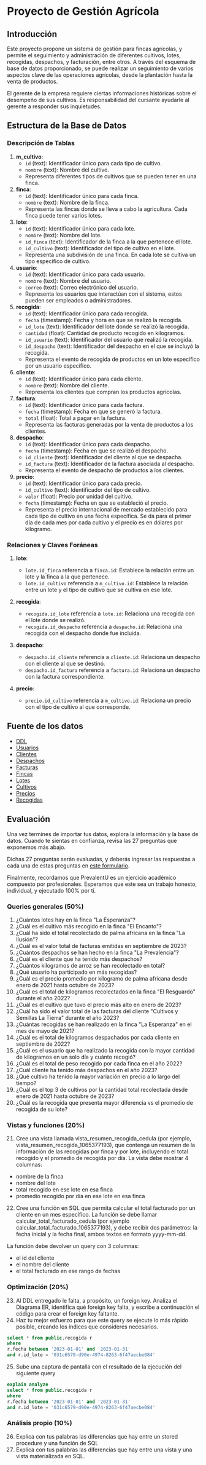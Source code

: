 # Proyecto de Gestión Agrícola

## Introducción

Este proyecto propone un sistema de gestión para fincas agrícolas, y permite el seguimiento y administración de diferentes cultivos, lotes, recogidas, despachos, y facturación, entre otros. A través del esquema de base de datos proporcionado, se puede realizar un seguimiento de varios aspectos clave de las operaciones agrícolas, desde la plantación hasta la venta de productos.

El gerente de la empresa requiere ciertas informaciones históricas sobre el desempeño de sus cultivos. Es responsabilidad del cursante ayudarle al gerente a responder sus inquietudes.

## Estructura de la Base de Datos

### Descripción de Tablas

1. **m_cultivo**:
   - `id` (text): Identificador único para cada tipo de cultivo.
   - `nombre` (text): Nombre del cultivo.
   - Representa diferentes tipos de cultivos que se pueden tener en una finca.
2. **finca**:
   - `id` (text): Identificador único para cada finca.
   - `nombre` (text): Nombre de la finca.
   - Representa las fincas donde se lleva a cabo la agricultura. Cada finca puede tener varios lotes.
3. **lote**:
   - `id` (text): Identificador único para cada lote.
   - `nombre` (text): Nombre del lote.
   - `id_finca` (text): Identificador de la finca a la que pertenece el lote.
   - `id_cultivo` (text): Identificador del tipo de cultivo en el lote.
   - Representa una subdivisión de una finca. En cada lote se cultiva un tipo específico de cultivo.
4. **usuario**:
   - `id` (text): Identificador único para cada usuario.
   - `nombre` (text): Nombre del usuario.
   - `correo` (text): Correo electrónico del usuario.
   - Representa los usuarios que interactúan con el sistema, estos pueden ser empleados o administradores.
5. **recogida**:
   - `id` (text): Identificador único para cada recogida.
   - `fecha` (timestamp): Fecha y hora en que se realizó la recogida.
   - `id_lote` (text): Identificador del lote donde se realizó la recogida.
   - `cantidad` (float): Cantidad de producto recogido en kilogramos.
   - `id_usuario` (text): Identificador del usuario que realizó la recogida.
   - `id_despacho` (text): Identificador del despacho en el que se incluyó la recogida.
   - Representa el evento de recogida de productos en un lote específico por un usuario específico.
6. **cliente**:
   - `id` (text): Identificador único para cada cliente.
   - `nombre` (text): Nombre del cliente.
   - Representa los clientes que compran los productos agrícolas.
7. **factura**:
   - `id` (text): Identificador único para cada factura.
   - `fecha` (timestamp): Fecha en que se generó la factura.
   - `total` (float): Total a pagar en la factura.
   - Representa las facturas generadas por la venta de productos a los clientes.
8. **despacho**:
   - `id` (text): Identificador único para cada despacho.
   - `fecha` (timestamp): Fecha en que se realizó el despacho.
   - `id_cliente` (text): Identificador del cliente al que se despacha.
   - `id_factura` (text): Identificador de la factura asociada al despacho.
   - Representa el evento de despacho de productos a los clientes.
9. **precio**:
   - `id` (text): Identificador único para cada precio.
   - `id_cultivo` (text): Identificador del tipo de cultivo.
   - `valor` (float): Precio por unidad del cultivo.
   - `fecha` (timestamp): Fecha en que se estableció el precio.
   - Representa el precio internacional de mercado establecido para cada tipo de cultivo en una fecha específica. Se da para el primer día de cada mes por cada cultivo y el precio es en dólares por kilogramo.

### Relaciones y Claves Foráneas

1. **lote**:

   - `lote.id_finca` referencia a `finca.id`: Establece la relación entre un lote y la finca a la que pertenece.
   - `lote.id_cultivo` referencia a `m_cultivo.id`: Establece la relación entre un lote y el tipo de cultivo que se cultiva en ese lote.

2. **recogida**:

   - `recogida.id_lote` referencia a `lote.id`: Relaciona una recogida con el lote donde se realizó.
   - `recogida.id_despacho` referencia a `despacho.id`: Relaciona una recogida con el despacho donde fue incluida.

3. **despacho**:

   - `despacho.id_cliente` referencia a `cliente.id`: Relaciona un despacho con el cliente al que se destinó.
   - `despacho.id_factura` referencia a `factura.id`: Relaciona un despacho con la factura correspondiente.

4. **precio**:
   - `precio.id_cultivo` referencia a `m_cultivo.id`: Relaciona un precio con el tipo de cultivo al que corresponde.

## Fuente de los datos

- [DDL](https://github.com/prevalentWare/prevalentu-sql-proyecto-final/blob/main/ddl.sql)
- [Usuarios](https://prevalentware.sharepoint.com/:x:/s/PrevalentWareUniversity/EYH4mrhhXNVAoAghPSq1a-kBt72sXYY89Uw3sZ7p-mKsZA?e=N9RBDe)
- [Clientes](https://prevalentware.sharepoint.com/:x:/s/PrevalentWareUniversity/EYRJV36jfxpFuQ_r4nZ0o7EBXrzv0caOPOHJSQgw2DduEA?e=j5eebA)
- [Despachos](https://prevalentware.sharepoint.com/:x:/s/PrevalentWareUniversity/EdPQHxBuRfZOl1r5ggBp_AQBz1fu0nj4uM9bASv3ZwEimw?e=RtlxgO)
- [Facturas](https://prevalentware.sharepoint.com/:x:/s/PrevalentWareUniversity/EYyaf9oWh-BOp0SoRuPxpaMBYGVPjB2NT3B6N7FYFc1Rkw?e=83zdcs)
- [Fincas](https://prevalentware.sharepoint.com/:x:/s/PrevalentWareUniversity/Ef7tKz1eaQxCnh3Vv6TSsMABumiznf4nB9GOMsBtUpa4Cw?e=Dwd9ge)
- [Lotes](https://prevalentware.sharepoint.com/:x:/s/PrevalentWareUniversity/ESQ-G2kp7AhJgLjnkzTMCZUBWGG3Zpz3ZD_WGqndY0XNpQ?e=VpOw1w)
- [Cultivos](https://prevalentware.sharepoint.com/:x:/s/PrevalentWareUniversity/EQDtC2JGXcFGvT_8ifPHGSoBDkMb3RJHDN8-PR_gjSrEgg?e=eAS4In)
- [Precios](https://prevalentware.sharepoint.com/:x:/s/PrevalentWareUniversity/Ec7nXq_poCtHlr2tWEJsrREBRiEBjoD77HLd_bO5ytN7Lg?e=eiCgGK)
- [Recogidas](https://prevalentware.sharepoint.com/:x:/s/PrevalentWareUniversity/Ebm_xXA6DtZKuL0d6HBzpMEBqdD48jrocQfdA_g82-aJHQ?e=uw7xff)

## Evaluación

Una vez termines de importar tus datos, explora la información y la base de datos. Cuando te sientas en confianza, revisa las 27 preguntas que exponemos más abajo.

Dichas 27 preguntas serán evaluadas, y deberás ingresar las respuestas a cada una de estas preguntas en [este formulario](https://forms.office.com/r/CU5RKgwTrD).

Finalmente, recordamos que PrevalentU es un ejercicio académico compuesto por profesionales. Esperamos que este sea un trabajo honesto, individual, y ejecutado 100% por tí.

### Queries generales (50%)

1. ¿Cuántos lotes hay en la finca "La Esperanza"?
2. ¿Cuál es el cultivo más recogido en la finca "El Encanto"?
3. ¿Cuál ha sido el total recolectado de palma africana en la finca "La Ilusión"?
4. ¿Cuál es el valor total de facturas emitidas en septiembre de 2023?
5. ¿Cuántos despachos se han hecho en la finca "La Prevalencia"?
6. ¿Cuál es el cliente que ha tenido más despachos?
7. ¿Cuántos kilogramos de arroz se han recolectado en total?
8. ¿Qué usuario ha participado en más recogidas?
9. ¿Cuál es el precio promedio por kilogramo de palma africana desde enero de 2021 hasta octubre de 2023?
10. ¿Cuál es el total de kilogramos recolectados en la finca "El Resguardo" durante el año 2022?
11. ¿Cuál es el cultivo que tuvo el precio más alto en enero de 2023?
12. ¿Cuál ha sido el valor total de las facturas del cliente "Cultivos y Semillas La Tierra" durante el año 2023?
13. ¿Cuántas recogidas se han realizado en la finca "La Esperanza" en el mes de mayo de 2021?
14. ¿Cuál es el total de kilogramos despachados por cada cliente en septiembre de 2022?
15. ¿Cuál es el usuario que ha realizado la recogida con la mayor cantidad de kilogramos en un solo día y cuánto recogió?
16. ¿Cuál es el total de peso recogido por cada finca en el año 2022?
17. ¿Cuál cliente ha tenido más despachos en el año 2023?
18. ¿Qué cultivo ha tenido la mayor variación en precio a lo largo del tiempo?
19. ¿Cuál es el top 3 de cultivos por la cantidad total recolectada desde enero de 2021 hasta octubre de 2023?
20. ¿Cuál es la recogida que presenta mayor diferencia vs el promedio de recogida de su lote?

### Vistas y funciones (20%)

21. Cree una vista llamada vista_resumen_recogida_cedula (por ejemplo, vista_resumen_recogida_1065377193), que contenga un resumen de la información de las recogidas por finca y por lote, incluyendo el total recogido y el promedio de recogida por día. La vista debe mostrar 4 columnas:

- nombre de la finca
- nombre del lote
- total recogido en ese lote en esa finca
- promedio recogido por día en ese lote en esa finca

22. Cree una función en SQL que permita calcular el total facturado por un cliente en un mes específico. La función se debe llamar calcular_total_facturado_cedula (por ejemplo calcular_total_facturado_1065377193), y debe recibir dos parámetros: la fecha inicial y la fecha final, ambos textos en formato yyyy-mm-dd.

La función debe devolver un query con 3 columnas:

- el id del cliente
- el nombre del cliente
- el total facturado en ese rango de fechas

### Optimización (20%)

23. Al DDL entregado le falta, a propósito, un foreign key. Analiza el Diagrama ER, identifica qué foreign key falta, y escribe a continuación el código para crear el foreign key faltante.
24. Haz tu mejor esfuerzo para que este query se ejecute lo más rápido posible, creando los índices que consideres necesarios.

```sql
select * from public.recogida r
where
r.fecha between '2023-01-01' and '2023-01-31'
and r.id_lote = '031c6579-d90e-4974-8263-6f47aecbe084'
```

25. Sube una captura de pantalla con el resultado de la ejecución del siguiente query

```sql
explain analyze
select * from public.recogida r
where
r.fecha between '2023-01-01' and '2023-01-31'
and r.id_lote = '031c6579-d90e-4974-8263-6f47aecbe084'
```

### Análisis propio (10%)

26. Explica con tus palabras las diferencias que hay entre un stored procedure y una función de SQL
27. Explica con tus palabras las diferencias que hay entre una vista y una vista materializada en SQL.
